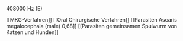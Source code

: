 408000 Hz (E)

[[MKG-Verfahren]]
[[Oral Chirurgische Verfahren]]
[[Parasiten Ascaris megalocephala (male) 0,68]]
[[Parasiten gemeinsamen Spulwurm von Katzen und Hunden]]